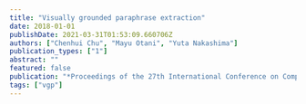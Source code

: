 ```yaml
---
title: "Visually grounded paraphrase extraction"
date: 2018-01-01
publishDate: 2021-03-31T01:53:09.660706Z
authors: ["Chenhui Chu", "Mayu Otani", "Yuta Nakashima"]
publication_types: ["1"]
abstract: ""
featured: false
publication: "*Proceedings of the 27th International Conference on Computational Linguistics*"
tags: ["vgp"]
---
```


